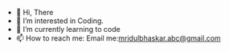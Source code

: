 - 👋 Hi, There
- 👀 I’m interested in Coding.
- 🌱 I’m currently learning to code
- 📫 How to reach me:
Email me:mridulbhaskar.abc@gmail.com

<!---
hacker626/hacker626 is a ✨ special ✨ repository because its `README.md` (this file) appears on your GitHub profile.
You can click the Preview link to take a look at your changes.
--->
